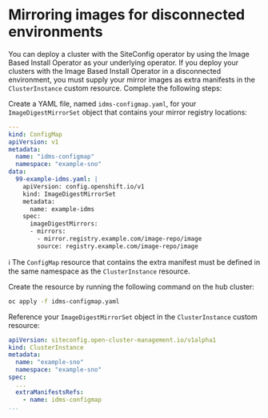 # Mirroring images for disconnected environments

You can deploy a cluster with the SiteConfig operator by using the Image Based Install Operator as your underlying operator. If you deploy your clusters with the Image Based Install Operator in a disconnected environment, you must supply your mirror images as extra manifests in the `ClusterInstance` custom resource.
Complete the following steps:

Create a YAML file, named `idms-configmap.yaml`, for your `ImageDigestMirrorSet` object that contains your mirror registry locations:

```yaml
---
kind: ConfigMap
apiVersion: v1
metadata:
  name: "idms-configmap"
  namespace: "example-sno"
data:
  99-example-idms.yaml: |
    apiVersion: config.openshift.io/v1
    kind: ImageDigestMirrorSet
    metadata:
      name: example-idms
    spec:
      imageDigestMirrors:
      - mirrors:
        - mirror.registry.example.com/image-repo/image
        source: registry.example.com/image-repo/image
```
:information_source: The `ConfigMap` resource that contains the extra manifest must be defined in the same namespace as the `ClusterInstance` resource.

Create the resource by running the following command on the hub cluster:

```bash
oc apply -f idms-configmap.yaml
```

Reference your `ImageDigestMirrorSet` object in the `ClusterInstance` custom resource:

```yaml
apiVersion: siteconfig.open-cluster-management.io/v1alpha1
kind: ClusterInstance
metadata:
  name: "example-sno"
  namespace: "example-sno"
spec:
  ...
  extraManifestsRefs:
    - name: idms-configmap
...
```